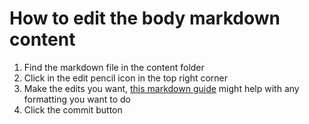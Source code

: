 # How to edit the body markdown content

1. Find the markdown file in the content folder
2. Click in the edit pencil icon in the top right corner
3. Make the edits you want, [this markdown guide](https://github.com/adam-p/markdown-here/wiki/Markdown-Cheatsheet) might help with any formatting you want to do
4. Click the commit button
